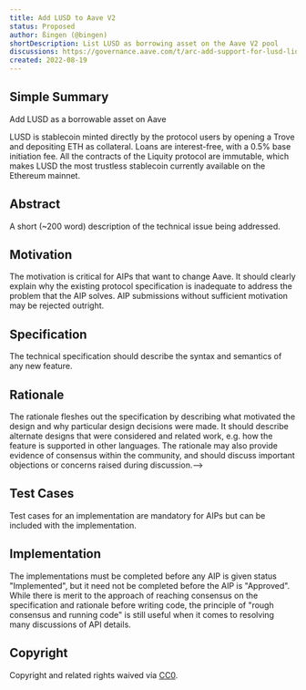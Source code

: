 ```yaml
---
title: Add LUSD to Aave V2
status: Proposed
author: ßingen (@bingen)
shortDescription: List LUSD as borrowing asset on the Aave V2 pool
discussions: https://governance.aave.com/t/arc-add-support-for-lusd-liquity/8443
created: 2022-08-19
---
```


## Simple Summary

Add LUSD as a borrowable asset on Aave

LUSD is stablecoin minted directly by the protocol users by opening a Trove and depositing ETH as collateral. Loans are interest-free, with a 0.5% base initiation fee. All the contracts of the Liquity protocol are immutable, which makes LUSD the most trustless stablecoin currently available on the Ethereum mainnet.

## Abstract

A short (~200 word) description of the technical issue being addressed.

## Motivation

The motivation is critical for AIPs that want to change Aave. It should clearly explain why the existing protocol specification is inadequate to address the problem that the AIP solves. AIP submissions without sufficient motivation may be rejected outright.

## Specification

The technical specification should describe the syntax and semantics of any new feature.

## Rationale

The rationale fleshes out the specification by describing what motivated the design and why particular design decisions were made. It should describe alternate designs that were considered and related work, e.g. how the feature is supported in other languages. The rationale may also provide evidence of consensus within the community, and should discuss important objections or concerns raised during discussion.-->

## Test Cases

Test cases for an implementation are mandatory for AIPs but can be included with the implementation.

## Implementation

The implementations must be completed before any AIP is given status "Implemented", but it need not be completed before the AIP is "Approved". While there is merit to the approach of reaching consensus on the specification and rationale before writing code, the principle of "rough consensus and running code" is still useful when it comes to resolving many discussions of API details.

## Copyright

Copyright and related rights waived via [CC0](https://creativecommons.org/publicdomain/zero/1.0/).
